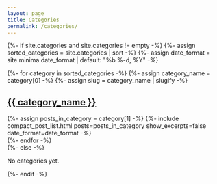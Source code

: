 ```yaml
---
layout: page
title: Categories
permalink: /categories/
---
```


{%- if site.categories and site.categories != empty -%}
  {%- assign sorted_categories = site.categories | sort -%}
  {%- assign date_format = site.minima.date_format | default: "%b %-d, %Y" -%}
  <div class="category-archive">
    {%- for category in sorted_categories -%}
      {%- assign category_name = category[0] -%}
      {%- assign slug = category_name | slugify -%}
      <section id="{{ slug }}" class="category-group">
        <h2><a href="{{ '/categories/' | relative_url }}{{ slug }}/">{{ category_name }}</a></h2>
        {%- assign posts_in_category = category[1] -%}
        {%- include compact_post_list.html posts=posts_in_category show_excerpts=false date_format=date_format -%}
      </section>
    {%- endfor -%}
  </div>
{%- else -%}
  <p>No categories yet.</p>
{%- endif -%}
